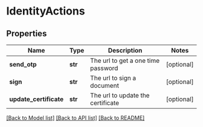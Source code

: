 # IdentityActions

## Properties
Name | Type | Description | Notes
------------ | ------------- | ------------- | -------------
**send_otp** | **str** | The url to get a one time password | [optional] 
**sign** | **str** | The url to sign a document | [optional] 
**update_certificate** | **str** | The url to update the certificate | [optional] 

[[Back to Model list]](../README.md#documentation-for-models) [[Back to API list]](../README.md#documentation-for-api-endpoints) [[Back to README]](../README.md)


